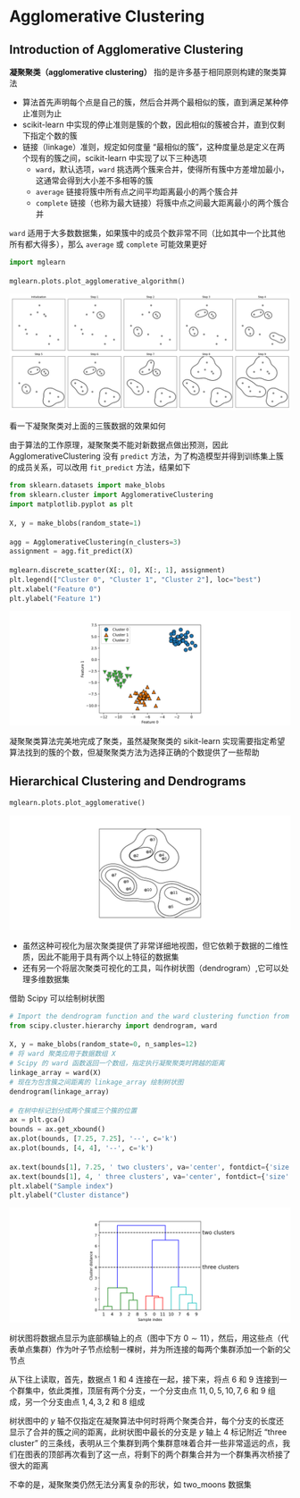 # Agglomerative Clustering

## Introduction of Agglomerative Clustering
**凝聚聚类（agglomerative clustering）** 指的是许多基于相同原则构建的聚类算法
- 算法首先声明每个点是自己的簇，然后合并两个最相似的簇，直到满足某种停止准则为止
- scikit-learn 中实现的停止准则是簇的个数，因此相似的簇被合并，直到仅剩下指定个数的簇
- 链接（linkage）准则，规定如何度量 “最相似的簇”，这种度量总是定义在两个现有的簇之间，scikit-learn 中实现了以下三种选项
    - `ward`，默认选项，`ward` 挑选两个簇来合并，使得所有簇中方差增加最小，这通常会得到大小差不多相等的簇
    - `average` 链接将簇中所有点之间平均距离最小的两个簇合并
    - `complete` 链接（也称为最大链接）将簇中点之间最大距离最小的两个簇合并

`ward` 适用于大多数数据集，如果簇中的成员个数非常不同（比如其中一个比其他所有都大得多），那么 `average` 或 `complete` 可能效果更好

```python
import mglearn

mglearn.plots.plot_agglomerative_algorithm()
```

![Agglomerative Algorithm](figures/l34/l34-Agglomerative-Algorithm.png)

看一下凝聚聚类对上面的三簇数据的效果如何

由于算法的工作原理，凝聚聚类不能对新数据点做出预测，因此 AgglomerativeClustering 没有 `predict` 方法，为了构造模型并得到训练集上簇的成员关系，可以改用 `fit_predict` 方法，结果如下

```python
from sklearn.datasets import make_blobs
from sklearn.cluster import AgglomerativeClustering
import matplotlib.pyplot as plt

X, y = make_blobs(random_state=1)

agg = AgglomerativeClustering(n_clusters=3)
assignment = agg.fit_predict(X)

mglearn.discrete_scatter(X[:, 0], X[:, 1], assignment)
plt.legend(["Cluster 0", "Cluster 1", "Cluster 2"], loc="best")
plt.xlabel("Feature 0")
plt.ylabel("Feature 1")
```

![Agglomerative Blobs Dataset](figures/l34/l34-Agglomerative-Blobs-Dataset.png)

凝聚聚类算法完美地完成了聚类，虽然凝聚聚类的 sikit-learn 实现需要指定希望算法找到的簇的个数，但凝聚聚类方法为选择正确的个数提供了一些帮助

## Hierarchical Clustering and Dendrograms

```python
mglearn.plots.plot_agglomerative()
```

![Hierarchical Clustering](figures/l34/l34-Hierarchical-Clustering.png)

- 虽然这种可视化为层次聚类提供了非常详细地视图，但它依赖于数据的二维性质，因此不能用于具有两个以上特征的数据集
- 还有另一个将层次聚类可视化的工具，叫作树状图（dendrogram）,它可以处理多维数据集

借助 Scipy 可以绘制树状图

```python
# Import the dendrogram function and the ward clustering function from SciPy
from scipy.cluster.hierarchy import dendrogram, ward

X, y = make_blobs(random_state=0, n_samples=12)
# 将 ward 聚类应用于数据数组 X
# Scipy 的 ward 函数返回一个数组，指定执行凝聚聚类时跨越的距离
linkage_array = ward(X)
# 现在为包含簇之间距离的 linkage_array 绘制树状图
dendrogram(linkage_array)

# 在树中标记划分成两个簇或三个簇的位置
ax = plt.gca()
bounds = ax.get_xbound()
ax.plot(bounds, [7.25, 7.25], '--', c='k')
ax.plot(bounds, [4, 4], '--', c='k')

ax.text(bounds[1], 7.25, ' two clusters', va='center', fontdict={'size': 15})
ax.text(bounds[1], 4, ' three clusters', va='center', fontdict={'size': 15})
plt.xlabel("Sample index")
plt.ylabel("Cluster distance")
```

![Dendrogram Clustering](figures/l34/l34-Dendrogram-Clustering.png)

树状图将数据点显示为底部横轴上的点（图中下方 $0\sim 11$），然后，用这些点（代表单点集群）作为叶子节点绘制一棵树，并为所连接的每两个集群添加一个新的父节点

从下往上读取，首先，数据点 $1$ 和 $4$ 连接在一起，接下来，将点 $6$ 和 $9$ 连接到一个群集中，依此类推，顶层有两个分支，一个分支由点 $11,0,5,10,7,6$ 和 $9$ 组成，另一个分支由点 $1,4,3,2$ 和 $8$ 组成

树状图中的 $y$ 轴不仅指定在凝聚算法中何时将两个聚类合并，每个分支的长度还显示了合并的簇之间的距离，此树状图中最长的分支是 $y$ 轴上 $4$ 标记附近 “three cluster” 的三条线，表明从三个集群到两个集群意味着合并一些非常遥远的点，我们在图表的顶部再次看到了这一点，将剩下的两个群集合并为一个群集再次桥接了很大的距离

不幸的是，凝聚聚类仍然无法分离复杂的形状，如 two_moons 数据集
